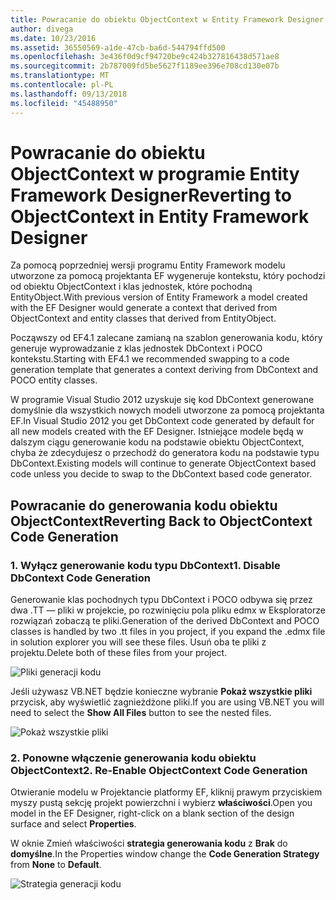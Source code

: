 ```yaml
---
title: Powracanie do obiektu ObjectContext w Entity Framework Designer - EF6
author: divega
ms.date: 10/23/2016
ms.assetid: 36550569-a1de-47cb-ba6d-544794ffd500
ms.openlocfilehash: 3e436f0d9cf94720be9c424b327816438d571ae8
ms.sourcegitcommit: 2b787009fd5be5627f1189ee396e708cd130e07b
ms.translationtype: MT
ms.contentlocale: pl-PL
ms.lasthandoff: 09/13/2018
ms.locfileid: "45488950"
---
```

# <a name="reverting-to-objectcontext-in-entity-framework-designer"></a><span data-ttu-id="1734d-102">Powracanie do obiektu ObjectContext w programie Entity Framework Designer</span><span class="sxs-lookup"><span data-stu-id="1734d-102">Reverting to ObjectContext in Entity Framework Designer</span></span>
<span data-ttu-id="1734d-103">Za pomocą poprzedniej wersji programu Entity Framework modelu utworzone za pomocą projektanta EF wygeneruje kontekstu, który pochodzi od obiektu ObjectContext i klas jednostek, które pochodną EntityObject.</span><span class="sxs-lookup"><span data-stu-id="1734d-103">With previous version of Entity Framework a model created with the EF Designer would generate a context that derived from ObjectContext and entity classes that derived from EntityObject.</span></span>

<span data-ttu-id="1734d-104">Począwszy od EF4.1 zalecane zamianą na szablon generowania kodu, który generuje wyprowadzanie z klas jednostek DbContext i POCO kontekstu.</span><span class="sxs-lookup"><span data-stu-id="1734d-104">Starting with EF4.1 we recommended swapping to a code generation template that generates a context deriving from DbContext and POCO entity classes.</span></span>

<span data-ttu-id="1734d-105">W programie Visual Studio 2012 uzyskuje się kod DbContext generowane domyślnie dla wszystkich nowych modeli utworzone za pomocą projektanta EF.</span><span class="sxs-lookup"><span data-stu-id="1734d-105">In Visual Studio 2012 you get DbContext code generated by default for all new models created with the EF Designer.</span></span> <span data-ttu-id="1734d-106">Istniejące modele będą w dalszym ciągu generowanie kodu na podstawie obiektu ObjectContext, chyba że zdecydujesz o przechodź do generatora kodu na podstawie typu DbContext.</span><span class="sxs-lookup"><span data-stu-id="1734d-106">Existing models will continue to generate ObjectContext based code unless you decide to swap to the DbContext based code generator.</span></span>

## <a name="reverting-back-to-objectcontext-code-generation"></a><span data-ttu-id="1734d-107">Powracanie do generowania kodu obiektu ObjectContext</span><span class="sxs-lookup"><span data-stu-id="1734d-107">Reverting Back to ObjectContext Code Generation</span></span>

### <a name="1-disable-dbcontext-code-generation"></a><span data-ttu-id="1734d-108">1. Wyłącz generowanie kodu typu DbContext</span><span class="sxs-lookup"><span data-stu-id="1734d-108">1. Disable DbContext Code Generation</span></span>

<span data-ttu-id="1734d-109">Generowanie klas pochodnych typu DbContext i POCO odbywa się przez dwa .TT — pliki w projekcie, po rozwinięciu pola pliku edmx w Eksploratorze rozwiązań zobaczą te pliki.</span><span class="sxs-lookup"><span data-stu-id="1734d-109">Generation of the derived DbContext and POCO classes is handled by two .tt files in you project, if you expand the .edmx file in solution explorer you will see these files.</span></span> <span data-ttu-id="1734d-110">Usuń oba te pliki z projektu.</span><span class="sxs-lookup"><span data-stu-id="1734d-110">Delete both of these files from your project.</span></span>

![Pliki generacji kodu](~/ef6/media/codegenfiles.png)

<span data-ttu-id="1734d-112">Jeśli używasz VB.NET będzie konieczne wybranie **Pokaż wszystkie pliki** przycisk, aby wyświetlić zagnieżdżone pliki.</span><span class="sxs-lookup"><span data-stu-id="1734d-112">If you are using VB.NET you will need to select the **Show All Files** button to see the nested files.</span></span>

![Pokaż wszystkie pliki](~/ef6/media/showallfiles.png)

### <a name="2-re-enable-objectcontext-code-generation"></a><span data-ttu-id="1734d-114">2. Ponowne włączenie generowania kodu obiektu ObjectContext</span><span class="sxs-lookup"><span data-stu-id="1734d-114">2. Re-Enable ObjectContext Code Generation</span></span>

<span data-ttu-id="1734d-115">Otwieranie modelu w Projektancie platformy EF, kliknij prawym przyciskiem myszy pustą sekcję projekt powierzchni i wybierz **właściwości**.</span><span class="sxs-lookup"><span data-stu-id="1734d-115">Open you model in the EF Designer, right-click on a blank section of the design surface and select **Properties**.</span></span>

<span data-ttu-id="1734d-116">W oknie Zmień właściwości **strategia generowania kodu** z **Brak** do **domyślne**.</span><span class="sxs-lookup"><span data-stu-id="1734d-116">In the Properties window change the **Code Generation Strategy** from **None** to **Default**.</span></span>

![Strategia generacji kodu](~/ef6/media/codegenstrategy.png)
